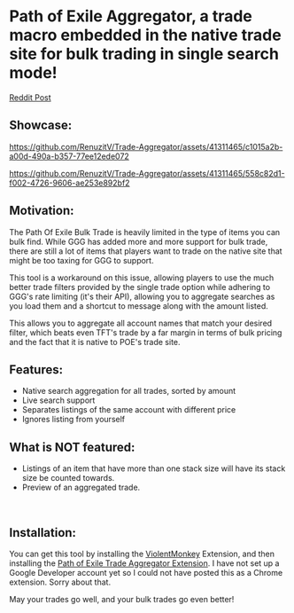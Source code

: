 <h1> Path of Exile Aggregator, a trade macro embedded in the native trade site for bulk trading in single search mode! </h1>

[Reddit Post](https://www.reddit.com/r/pathofexile/comments/1bymwsi/path_of_exile_aggregator_a_bulk_trade_alternative/)

<h2> Showcase: </h2>

https://github.com/RenuzitV/Trade-Aggregator/assets/41311465/c1015a2b-a00d-490a-b357-77ee12ede072

https://github.com/RenuzitV/Trade-Aggregator/assets/41311465/558c82d1-f002-4726-9606-ae253e892bf2

<h2>Motivation:</h2>

The Path Of Exile Bulk Trade is heavily limited in the type of items you can bulk find. While GGG has added more and more support for bulk trade, there are still a lot of items that players want to trade on the native site that might be too taxing for GGG to support.

This tool is a workaround on this issue, allowing players to use the much better trade filters provided by the single trade option while adhering to GGG's rate limiting (it's their API), allowing you to aggregate searches as you load them and a shortcut to message along with the amount listed.

This allows you to aggregate all account names that match your desired filter, which beats even TFT's trade by a far margin in terms of bulk pricing and the fact that it is native to POE's trade site.
<h2> Features: </h2>

<ul>
  <li> Native search aggregation for all trades, sorted by amount </li>
  <li> Live search support </li>
  <li> Separates listings of the same account with different price </li>
  <li> Ignores listing from yourself </li>
</ul>

<h2> What is NOT featured: </h2>

<ul>
  <li> Listings of an item that have more than one stack size will have its stack size be counted towards. </li>
  <li> Preview of an aggregated trade. </li>
</ul>
&#x200B;

<h2> Installation:</h2>

You can get this tool by installing the [ViolentMonkey](https://chromewebstore.google.com/detail/violentmonkey/jinjaccalgkegednnccohejagnlnfdag) Extension, and then installing the [Path of Exile Trade Aggregator Extension](https://greasyfork.org/en/scripts/491939-path-of-exile-trade-aggregator-pathofexile-com-trade). I have not set up a Google Developer account yet so I could not have posted this as a Chrome extension. Sorry about that.

May your trades go well, and your bulk trades go even better!
